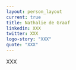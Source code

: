 ```yaml
---
layout: person_layout
current: true
title: Nathalie de Graaf
linkedin: XXX
twitter: XXX
logo-story: "XXX"
quote: "XXX"
---
```


XXX
